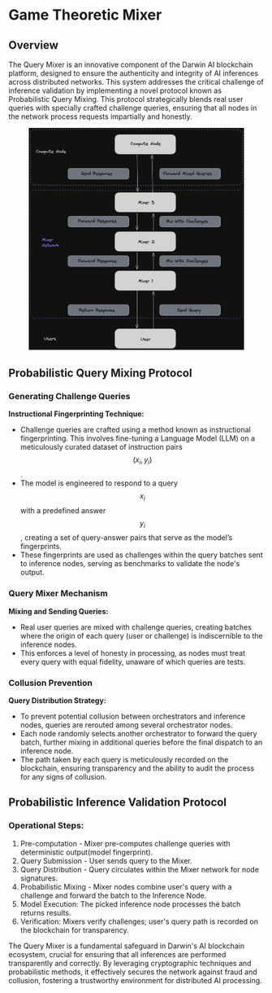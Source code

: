 # Game Theoretic Mixer

## Overview

The Query Mixer is an innovative component of the Darwin AI blockchain platform, designed to ensure the authenticity and integrity of AI inferences across distributed networks. This system addresses the critical challenge of inference validation by implementing a novel protocol known as Probabilistic Query Mixing. This protocol strategically blends real user queries with specially crafted challenge queries, ensuring that all nodes in the network process requests impartially and honestly.



<figure><img src="../.gitbook/assets/PPT GRAPHS (1).png" alt=""><figcaption></figcaption></figure>

## Probabilistic Query Mixing Protocol

### **Generating Challenge Queries**

**Instructional Fingerprinting Technique:**

* Challenge queries are crafted using a method known as instructional fingerprinting. This involves fine-tuning a Language Model (LLM) on a meticulously curated dataset of instruction pairs $$(x_i, y_i)$$.
* The model is engineered to respond to a query $$x_i$$ with a predefined answer $$y_i$$, creating a set of query-answer pairs that serve as the model’s fingerprints.
* These fingerprints are used as challenges within the query batches sent to inference nodes, serving as benchmarks to validate the node's output.

### **Query Mixer Mechanism**

**Mixing and Sending Queries:**

* Real user queries are mixed with challenge queries, creating batches where the origin of each query (user or challenge) is indiscernible to the inference nodes.
* This enforces a level of honesty in processing, as nodes must treat every query with equal fidelity, unaware of which queries are tests.

### **Collusion Prevention**

**Query Distribution Strategy:**

* To prevent potential collusion between orchestrators and inference nodes, queries are rerouted among several orchestrator nodes.
* Each node randomly selects another orchestrator to forward the query batch, further mixing in additional queries before the final dispatch to an inference node.
* The path taken by each query is meticulously recorded on the blockchain, ensuring transparency and the ability to audit the process for any signs of collusion.



## Probabilistic Inference Validation Protocol

### Operational Steps:

1. Pre-computation - Mixer pre-computes challenge queries with deterministic output(model fingerprint).
2. Query Submission - User sends query to the Mixer.
3. Query Distribution - Query circulates within the Mixer network for node signatures.
4. Probabilistic Mixing - Mixer nodes combine user's query with a challenge and forward the batch to the Inference Node.
5. Model Execution: The picked inference node processes the batch returns results.
6. Verification: Mixers verify challenges; user's query path is recorded on the blockchain for transparency.



The Query Mixer is a fundamental safeguard in Darwin's AI blockchain ecosystem, crucial for ensuring that all inferences are performed transparently and correctly. By leveraging cryptographic techniques and probabilistic methods, it effectively secures the network against fraud and collusion, fostering a trustworthy environment for distributed AI processing.
